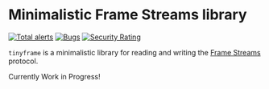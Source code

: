 # Minimalistic Frame Streams library

[![Total alerts](https://img.shields.io/lgtm/alerts/g/DNS-OARC/tinyframe.svg?logo=lgtm&logoWidth=18)](https://lgtm.com/projects/g/DNS-OARC/tinyframe/alerts/) [![Bugs](https://sonarcloud.io/api/project_badges/measure?project=dns-oarc%3Atinyframe&metric=bugs)](https://sonarcloud.io/dashboard?id=dns-oarc%3Atinyframe) [![Security Rating](https://sonarcloud.io/api/project_badges/measure?project=dns-oarc%3Atinyframe&metric=security_rating)](https://sonarcloud.io/dashboard?id=dns-oarc%3Atinyframe)

`tinyframe` is a minimalistic library for reading and writing the
[Frame Streams](https://github.com/farsightsec/fstrm) protocol.

Currently Work in Progress!
